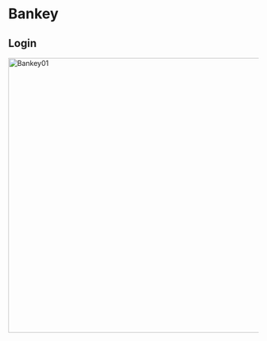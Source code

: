 #  Bankey

## Login

<img width="553" alt="Bankey01" src="https://user-images.githubusercontent.com/56388642/148844665-cb0ef6ea-c58f-461e-9c21-3aceca874779.png">
